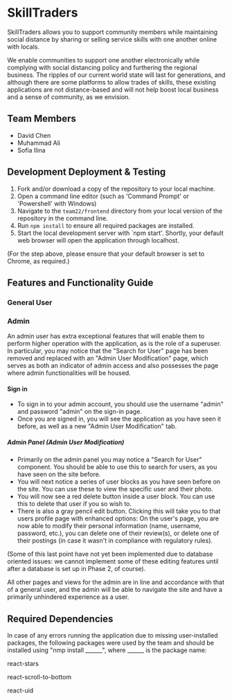 # SkillTraders
SkillTraders allows you to support community members while maintaining social distance by sharing or selling service skills with one another online with locals.

We enable communities to support one another electronically while complying with social distancing policy and furthering the regional business. The ripples of our current world state will last for generations, and although there are some platforms to allow trades of skills, these existing applications are not distance-based and will not help boost local business and a sense of community, as we envision.


## Team Members
- David Chen
- Muhammad Ali
- Sofia Ilina

## Development Deployment & Testing

1. Fork and/or download a copy of the repository to your local machine.
2. Open a command line editor (such as 'Command Prompt' or 'Powershell' with Windows)
3. Navigate to the `team22/frontend` directory from your local version of the repository in the command line.
4. Run `npm install` to ensure all required packages are installed.
5. Start the local development server with `npm start'. Shortly, your default web browser will open the application through localhost.

(For the step above, please ensure that your default browser is set to Chrome, as required.)

## Features and Functionality Guide

### General User


### Admin

An admin user has extra exceptional features that will enable them to perform higher operation with the application, as is the role of a superuser.
In particular, you may notice that the "Search for User" page has been removed and replaced with an "Admin User Modification" page, which serves as both an
indicator of admin access and also possesses the page where admin functionalities will be housed.

#### Sign in
- To sign in to your admin account, you should use the username "admin" and password "admin" on the sign-in page.
- Once you are signed in, you will see the application as you have seen it before, as well as a new "Admin User Modification" tab.

##### Admin Panel (Admin User Modification)
- Primarily on the admin panel you may notice a "Search for User" component. You should be able to use this to search for users, as you have seen on the site before.
- You will next notice a series of user blocks as you have seen before on the site. You can use these to view the specific user and their photo.
- You will now see a red delete button inside a user block. You can use this to delete that user if you so wish to.
- There is also a gray pencil edit button. Clicking this will take you to that users profile page with enhanced options:
On the user's page, you are now able to modify their personal information (name, username, password, etc.), you can delete one of their review(s), or delete one of their postings (in case it wasn't in compliance with regulatory rules).

(Some of this last point have not yet been implemented due to database oriented issues: we cannot implement some of these editing features until after a database is set up in Phase 2, of course).

All other pages and views for the admin are in line and accordance with that of a general user, and the admin will be able to navigate the site and have a primarily unhindered experience as a user.


## Required Dependencies

In case of any errors running the application due to missing user-installed packages, the following
packages were used by the team and should be installed using "nmp install ______", where ______ is the package name:

react-stars

react-scroll-to-bottom

react-uid
